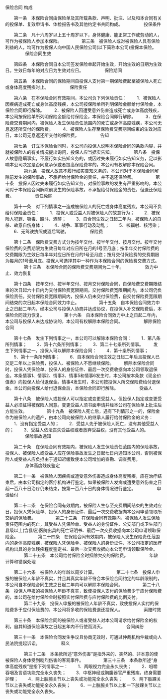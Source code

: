 
 




保险合同
构成

　　第一条　本保险合同由保险单及其所载条款、声明、批注、以及和本合同有关的投保单、复效申请书、体检报告书及其他约定书共同构成。
　　
　　 
投保条件

　　第二条　凡十六周岁以上五十周岁以下，身体健康、能正常工作或劳动的人，可作为被保险人参加本保险。
　　
　　第三条　被保险人或对被保险人具有保险利益的人，均可作为投保人向中国人民保险公司(以下简称本公司)投保本保险。
　　
　　 
保险合同生效

　　第四条　本保险合同自本公司签发保险单起开始生效，开始生效的日期为生效日。生效日每年的对应日为生效对应日。
　　
　　 
保险期间

　　第五条　本保险合同的保险期间自投保人支付第一期保险费起至被保险人死亡或身体高度残疾时止。
　　
　　 
保险责任

　　第六条　在本保险合同有效期间，本公司负下列保险责任：
　　1．被保险人因疾病造成死亡或身体高度残疾，本公司按保险单所列明保险金额给付保险金，本保险合同即行解除。
　　2．被保险人因遭受意外伤害造成死亡或身体高度残疾，本公司按保险单所列明保险金额给付保险金，本保险合同即行解除。
　　3．在保险费交费期间内，被保险人发生保险责任范围内的死亡或身体高度残疾，本公司无息返还所交付的保险费。
　　4．被保险人生存至保险费交费期间结束的生效对应日，本公司无息返还所交付的保险费。
　　
　　 
告知

　　第七条　订立本保险合同时，本公司向投保人说明本保险合同的条款内容，并就被保险人的有关情况提出询问，投保人应当据实告知。
　　
　　第八条　投保人故意隐瞒事实，不履行如实告知义务的，或因过失未履行如实告知义务，足以影响本公司决定是否同意承保或者提高保险费率的，本公司有权解除本保险合同。
　　
　　第九条　投保人故意不履行如实告知义务的，本公司对于本保险合同解除前发生的保险事故，不承担给付保险金的责任，并不退还保险费。
　　
　　第十条　投保人因过失未履行如实告知义务，对保险事故的发生有严重影响的，本公司对于本保险合同解除前发生的保险事故，不承担给付保险金的责任，但退还保险费。
　　
　　 
责任免除

　　第十一条　对下列情事之一造成被保险人的死亡或身体高度残疾，本公司不负给付保险金责任：
　　1．投保人或受益人对被保险人的故意行为；
　　2．被保险人犯罪、吸毒、殴斗、酒醉；
　　3．自合同生效之日起二年内，被保险人的自杀、故意自伤身体；
　　4．战争、军事行动及动乱；
　　5．核辐射、核污染；
　　6．无驾驶执照或酒后驾驶。
　　
　　 
保险费

　　第十二条　保险费交费方式分为按年交付、按半年交付、按月交付。按年交付保险费的交费期限为生效日每年对应日所在月的1号至月底；按半年交付保险费的交费期限为生效日每半年对应日所在月的1号至月底；按月交付保险费的交费期限为每月的1号至月底。投保人可选择其中一种作为本保险合同的保险费交费方式。
　　
　　第十三条　本保险合同的保险费交费期间为二十年。
　　
　　 
效力中止、效力恢复

　　第十四条　按年交付、按半年交付、按月交付保险合同，自保险费交费期限结束的次日起六十日内为交付保险费宽限期间。交付保险费宽限期间内，本公司仍负保险责任。交付保险费宽限期间内，投保人仍未交付保险费，自交付保险费宽限期间结束的次日起本保险合同效力中止。
　　
　　第十五条　自本保险合同效力中止之日起二年内，经本公司与投保人协商并达成协议，在投保人补交保险费后，本保险合同效力恢复。
　　
　　第十六条　自本保险合同效力中止之日起二年内，本公司与投保人未达成协议的，本公司有权解除本保险合同。
　　
　　 
解除保险合同

　　第十七条　发生下列情事之一，本公司可以解除本保险合同：
　　1．第八条所列情事；
　　2．第十六条所列情事；
　　3．第二十七条所列情事。
　　发生下列情事之一，投保人可以解除本保险合同：
　　4．第十条所列情事；
　　5．第十一条所列情事；
　　6．自本保险合同生效之日起二年后且投保人已交足二年以上保险费，投保人、被保险人不愿继续保险。
　　解除本保险合同时，投保人凭保险单、投保人的身份证件、最后一次交费收据向本公司领取退保金。本条情事1、情事2、情事3、情事5和情事6发生时，本公司按本条款《现金价值表》向投保人给付退保金。情事4发生时，本公司按投保人所交保险费给付退保金。本公司向投保人给付退保金后，本保险合同即行解除。
　　
　　 
受益人

　　第十八条　被保险人或投保人可以指定或变更受益人。但投保人指定或变更受益人必须征得被保险人同意。变更受益人须书面申请并经本公司在保险单上批注后方能生效。
　　
　　第十九条　被保险人死亡后，遇有下列情形之一的，保险金作为被保险人的遗产，由本公司向被保险人的继承人履行给付保险金的义务：
　　1．没有指定受益人的；
　　2．受益人先于被保险人死亡，没有其他受益人的；
　　3．受益人依法丧失受益权或者放弃受益权，没有其他受益人的。
　　
　　 
保险事故通知

　　第二十条　在保险合同有效期内，被保险人发生保险责任范围内的保险事故，投保人、被保险人或受益人应在保险事故发生之日起七日内通知本公司，否则被保险人或受益人应负担由于通知迟缓致使本公司增加的查勘、调查费用。
　　
　　 
身体高度残疾鉴定

　　第二十一条　被保险人因疾病或遭受意外伤害造成身体高度残疾，应在治疗结束后，由本公司指定的医疗机构进行鉴定。如果被保险人发病或遭受意外伤害之日起一百八十日治疗仍未结束，按第一百八十日的身体情况进行鉴定。
　　
　　 
申请给付

　　第二十二条　在保险合同有效期内，被保险人生存至交费期间结束的生效对应日，投保人凭保险单、投保人的身份证件、最后一次交费收据向本公司申请领取所交纳的保险费。
　　
　　第二十三条　在保险合同有效期内，被保险人发生保险责任范围内的死亡，其受益人凭保险单、受益人的身份证件、公安部门或卫生部门县级以上(含县级)医院出具的死亡证明书、最后一次交费收据向本公司申请领取保险金。
　　
　　第二十四条　在保险合同有效期内，被保险人发生保险责任范围内的身体高度残疾，被保险人凭保险单、被保险人的身份证件、本公司指定的医疗机构出具的身体残疾程度鉴定书、最后一次交费收据向本公司申请领取保险金。
　　
　　第二十五条　本公司给付保险金时扣除欠交的保险费。
　　
　　 
年龄计算和错误处理

　　第二十六条　被保险人的年龄以周岁计算。
　　
　　第二十七条　投保人申报的被保险人年龄不真实，并且其真实年龄不符合本保险合同约定的年龄限制的，本公司自本保险合同生效之日起二年内可以解除本保险合同。
　　
　　第二十八条　投保人申报的被保险人年龄不真实，致使投保人支付的保险费少于应付保险费的，本公司在给付保险金时按照实付保险费与应付保险费的比例支付。
　　
　　第二十九条　投保人申报的被保险人年龄不真实，致使投保人实付的保险费多于应付保险费的，本公司将多收的保险费退还投保人。
　　
　　 
索赔时效

　　第三十条　本保险合同的被保险人或者受益人对本公司请求给付保险金的权利，自其知道保险事故之日起五年内不行使而消灭。
　　
　　 
合同纠纷

　　第三十一条　本保险合同发生争议且协商无效时，可通过仲裁机构仲裁或向人民法院提起诉讼。
　　
　　 
释义

　　
　　第三十二条　本条款所述“意外伤害”是指外来的、突然的、非本意的使被保险人身体受到剧烈伤害的客观事件。
　　
　　第三十三条　本条款所述“身体高度残疾”是指下列情事之一：
　　1．两眼视力完全永久丧失；
　　2．咀嚼吞咽及言语功能完全永久丧失；
　　3．中枢神经或胸腹器官严重残疾，终身需要护理；
　　4．两上肢腕关节以上丧失或功能完全永久丧失；
　　5．两下肢踝关节以上丧失或功能完全永久丧失；
　　6．一上肢腕关节以上和一下肢踝关节以上丧失或功能完全永久丧失。

 


 

 
 
 
 
 
  


  
 

  


  


  
 
 
 
 

